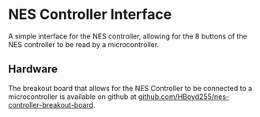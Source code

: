 # NES Controller Interface

A simple interface for the NES controller, allowing for the 8 buttons of the NES
controller to be read by a microcontroller.

## Hardware

The breakout board that allows for the NES Controller to be connected to a
microcontroller is available on github at
[github.com/HBoyd255/nes-controller-breakout-board](https://github.com/HBoyd255/nes-controller-breakout-board).
